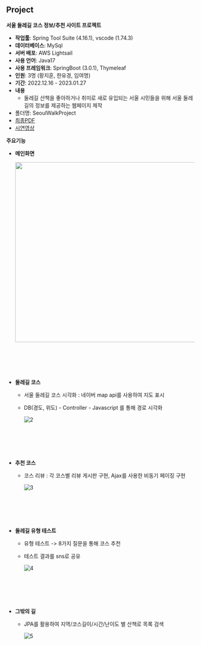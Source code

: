 ## Project

 **서울 둘레길 코스 정보/추천 사이트 프로젝트**  
- **작업툴**: Spring Tool Suite (4.16.1), vscode (1.74.3)
- **데이터베이스**: MySql
- **서버 배포**: AWS Lightsail
- **사용 언어**: Java17
- **사용 프레임워크**: SpringBoot (3.0.1), Thymeleaf
- **인원**: 3명 (황지훈, 한유경, 임여명)
- **기간**: 2022.12.16 - 2023.01.27  
- **내용**
  - 둘레길 산책을 좋아하거나 취미로 새로 유입되는 서울 시민들을 위해 서울 둘레길의 정보를 제공하는 웹페이지 제작
- 폴더명: SeoulWalkProject
- [최종PDF](https://github.com/ryeomyoung2/SeoulWalkProject/blob/main/SeoulWalk/Seoul%20Walk.pdf)
- [시연영상](https://www.youtube.com/watch?v=FQA0DWPVtXA)

**주요기능** 
- **메인화면**

    <img src="https://user-images.githubusercontent.com/115764986/216860479-51b211c0-8e9f-4056-96f3-33a9d99999ba.jpg"  width="600" height="480">

 <br><br><br><br>

- **둘레길 코스**
  - 서울 둘레길 코스 시각화 : 네이버 map api를 사용하여 지도 표시
  - DB(경도, 위도) - Controller - Javascript 를 통해 경로 시각화

    ![2](https://user-images.githubusercontent.com/115764986/216862469-43fe4edc-c41c-4814-88cd-0f65d68a4e7a.gif)
 
 <br><br><br><br>

 - **추천 코스**
   - 코스 리뷰 : 각 코스별 리뷰 게시판 구현, Ajax를 사용한 비동기 페이징 구현

     ![3](https://user-images.githubusercontent.com/115764986/216863688-d00bf619-07be-489e-b25f-77acf7ed2079.gif)

 <br><br><br><br>

 - **둘레길 유형 테스트**
   - 유형 테스트 -> 8가지 질문을 통해 코스 추천
   - 테스트 결과를 sns로 공유

     ![4](https://user-images.githubusercontent.com/115764986/216865478-c982c47e-9862-4bf7-9f5a-5284864e33bd.gif)
 
 <br><br><br><br> 
 
 - **그밖의 길**
   - JPA를 활용하여 지역/코스길이/시간/난이도 별 산책로 목록 검색
   
     ![5](https://user-images.githubusercontent.com/115764986/216866081-9edd7d6f-b365-409c-9742-b6d76f7250ac.gif)
   
 <br><br><br><br>

